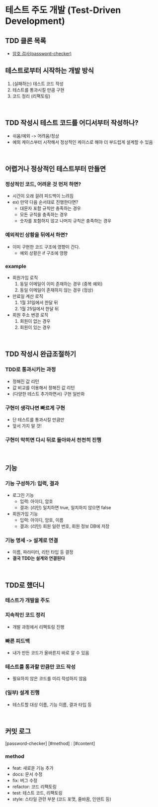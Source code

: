 # 테스트 주도 개발 (Test-Driven Development)
## TDD 클론 목록
- [암호 검사(password-checker)](https://github.com/loosie/tdd_practice/tree/master/password-checker)


## 테스트로부터 시작하는 개발 방식
1. (실패하는) 테스트 코드 작성
2. 테스트를 통과시킬 만큼 구현
3. 코드 정리 (리팩토링)

<br>

## TDD 작성시 테스트 코드를 어디서부터 작성하나?
- 쉬움/예외 -> 어려움/정상
- 예외 케이스부터 시작해서 정상적인 케이스로 해야 더 부드럽게 설계할 수 있음 

<br>

## 어렵거나 정상적인 테스트부터 만들면
### 정상적인 코드, 어려운 것 먼저 하면?
- 시간이 오래 걸려 피드백이 느려짐
- ex) 만약 다음 순서대로 진행한다면?
    - 대문자 포함 규칙만 충족하는 경우
    - 모든 규칙을 충족하는 경우
    - 숫자를 포함하지 않고 나머지 규칙은 충족하는 경우
### 예외적인 상황을 뒤에서 하면?
- 이미 구현한 코드 구조에 영향이 간다.
    - 예외 상황은 if 구조에 영향

### example
- 회원가입 로직
    1. 동일 이메일이 이미 존재하는 경우 (중복 예외)
    2. 동일 이메일이 존재하지 않는 경우 (정상)
- 만료일 계산 로직
    1. 1월 31일에서 한달 뒤 
    2. 1월 25일에서 한달 뒤
- 회원 주소 변경 로직 
    1. 회원이 없는 경우
    2. 회원이 있는 경우

<br>

## TDD 작성시 완급조절하기
### TDD로 통과시키는 과정
- 정해진 값 리턴
- 값 비교를 이용해서 정해진 값 리턴
- (다양한 테스트 추가하면서) 구현 일반화

### 구현이 생각나면 빠르게 구현
- 단 테스트를 통과시킬 만큼만
- 앞서 가지 말 것!
### 구현이 막히면 다시 뒤로 돌아와서 천천히 진행


<br>

## 기능
### 기능 구성하기: 입력, 결과
- 로그인 기능
    - 입력: 아이디, 암호
    - 결과: (리턴) 일치하면 true, 일치하지 않으면 false
- 회원가입 기능
    - 입력: 아이디, 암호, 이름
    - 결과: (리턴) 회원 일련 번호, 회원 정보 DB에 저장

### 기능 명세 -> 설계로 연결
- 이름, 파라미터, 리턴 타입 등 결정 
- **결국 TDD는 설계와 연결된다**

<br>

## TDD로 했더니
### 테스트가 개발을 주도
### 지속적인 코드 정리
- 개발 과정에서 리팩토링 진행 
### 빠른 피드백
- 내가 만든 코드가 올바른지 바로 알 수 있음
### 테스트를 통과할 만큼만 코드 작성
- 필요하지 않은 코드를 미리 작성하지 않음 
### (일부) 설계 진행 
- 테스트할 대상 이름, 기능 이름, 결과 타입 등 


<br>

## 커밋 로그 
[password-checker] [#method] : [#content]

### method
- feat: 새로운 기능 추가
- docs: 문서 수정
- fix: 버그 수정  
- refactor: 코드 리팩토링
- test: 테스트 코드, 리팩토링
- style: 스타일 관련 부분 (코드 포맷, 줄바꿈, 인덴트 등)

